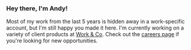 ### Hey there, I'm Andy!

Most of my work from the last 5 years is hidden away in a work-specific account, but I'm still happy you made it here. I'm currently working on a variety of client products at [Work & Co](https://work.co/). Check out the [careers page](https://work.co/careers/) if you're looking for new opportunities.
